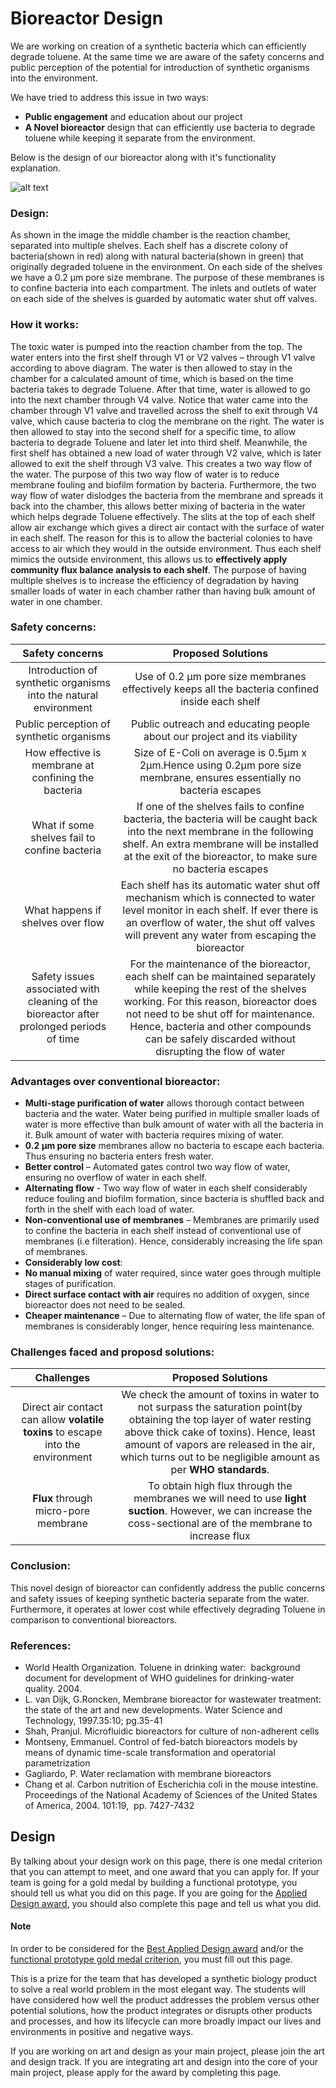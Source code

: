 # Bioreactor Design
We are working on creation of a synthetic bacteria which can efficiently degrade toluene. At the same time we are aware of the safety concerns and public perception of the potential for introduction of synthetic organisms into the environment.

 We have tried to address this issue in two ways:

* __Public engagement__ and education about our project
* __A Novel bioreactor__ design that can efficiently use bacteria to degrade toluene while keeping it separate from the environment.

Below is the design of our bioreactor along with it's functionality explanation.

![alt text](https://github.com/igemuoftATG/wiki2015/blob/master/images/Membrane-bioreactor-2.0.png)



### Design:
As shown in the image the middle chamber is the reaction chamber, separated into multiple shelves.	 Each shelf has a discrete colony of bacteria(shown in red) along with natural bacteria(shown in green) that originally degraded toluene in the environment. On each side of the shelves we have a 0.2 µm pore size membrane. The purpose of these membranes is to confine bacteria into each compartment. The inlets and outlets of water on each side of the shelves is guarded by automatic water shut off valves.

### How it works:
The toxic water is pumped into the reaction chamber from the top. The water enters into the first shelf through V1 or V2 valves – through V1 valve according to above diagram. The water is then allowed to stay in the chamber for a calculated amount of time, which is based on the time bacteria takes to degrade Toluene. After that time, water is allowed to go into the next chamber through V4 valve. Notice that water came into the chamber through V1 valve and travelled across the shelf to exit through V4 valve, which cause bacteria to clog the membrane on the right. The water is then allowed to stay into the second shelf for a specific time, to allow bacteria to degrade Toluene and later let into third shelf. Meanwhile, the first shelf has obtained a new load of water through V2 valve, which is later allowed to exit the shelf through V3 valve. This creates a two way flow of the water. The purpose of this two way flow of water is to reduce membrane fouling and biofilm formation by bacteria. Furthermore, the two way flow of water dislodges the bacteria from the membrane and spreads it back into the chamber, this allows better mixing of bacteria in the water which helps degrade Toluene effectively. The slits at the top of each shelf allow air exchange which gives a direct air contact with the surface of water in each shelf. The reason for this is to allow the bacterial colonies to have access to air which they would in the outside environment. Thus each shelf mimics the outside environment, this allows us to __effectively apply community flux balance analysis to each shelf__.  The purpose of having multiple shelves is to increase the efficiency of degradation by having smaller loads of water in each chamber rather than having bulk amount of water in one chamber.
### Safety concerns:
|                                     Safety concerns                                      |                                                                                                                                            Proposed Solutions                                                                                                                                            |
|:----------------------------------------------------------------------------------------:|:--------------------------------------------------------------------------------------------------------------------------------------------------------------------------------------------------------------------------------------------------------------------------------------------------------:|
|             Introduction of synthetic organisms into the natural environment             |                                                                                                     Use of 0.2 µm pore size membranes effectively keeps all the bacteria confined inside each shelf                                                                                                      |
|                         Public perception of synthetic organisms                         |                                                                                                                 Public outreach and educating people about our project and its viability                                                                                                                 |
|                   How effective is membrane at confining the bacteria                    |                                                                                          Size of E-Coli on average is 0.5µm x 2µm.Hence using 0.2µm pore size membrane, ensures essentially no bacteria escapes                                                                                          |
|                      What if some shelves fail to confine bacteria                       |                                   If one of the shelves fails to confine bacteria, the bacteria will be caught back into the next membrane in the following shelf. An extra membrane will be installed at the exit of the bioreactor, to make sure no bacteria escapes                                   |
|                            What happens if shelves over flow                             |                                      Each shelf has its automatic water shut off mechanism which is connected to water level monitor in each shelf. If ever there is an overflow of water, the shut off valves will prevent any water from escaping the bioreactor                                       |
| Safety issues associated with cleaning of the bioreactor after prolonged periods of time | For the maintenance of the bioreactor, each shelf can be maintained separately while keeping the rest of the shelves working. For this reason, bioreactor does not need to be shut off for maintenance. Hence, bacteria and other compounds can be safely discarded without disrupting the flow of water |

 ### Advantages over conventional bioreactor:
 * 	__Multi-stage purification of water__ allows thorough contact between bacteria and the water. Water being purified in multiple smaller loads of water is more effective than bulk amount of water with all the bacteria in it. Bulk amount of water with bacteria requires mixing of water.
 * 	__0.2 µm pore size__ membranes allow no bacteria to escape each bacteria. Thus ensuring no bacteria enters fresh water.
 * __Better control__ – Automated gates control two way flow of water, ensuring no overflow of water in each shelf.
 *	__Alternating flow__ - Two way flow of water in each shelf considerably reduce fouling and biofilm formation, since bacteria is shuffled back and forth in the shelf with each load of water.
 * 	__Non-conventional use of membranes__ – Membranes are primarily used to confine the bacteria in each shelf instead of conventional use of membranes (i.e filteration). Hence, considerably increasing the life span of membranes.
 *	__Considerably low cost__:
  * __No manual mixing__ of water required, since water goes through multiple stages of purification.
  * __Direct surface contact with air__ requires no addition of oxygen, since bioreactor does not need to be sealed.
  * __Cheaper maintenance__ – Due to alternating flow of water, the life span of membranes is considerably longer, hence requiring less maintenance.

### __Challenges faced and proposd solutions__:
|                                   Challenges                                    |                                                                                                                              Proposed Solutions                                                                                                                              |
|:-------------------------------------------------------------------------------:|:----------------------------------------------------------------------------------------------------------------------------------------------------------------------------------------------------------------------------------------------------------------------------:|
| Direct air contact can allow __volatile toxins__ to escape into the environment | We check the amount of toxins in water to not surpass the saturation point(by obtaining the top layer of water resting above thick cake of toxins). Hence, least amount of vapors are released in the air, which turns out to be negligible amount as per __WHO standards__. |
|                      __Flux__ through micro-pore membrane                       |                                                        To obtain high flux through the membranes we will need to use __light suction__. However, we can increase the coss-sectional are of the membrane to increase flux                                                         |

### Conclusion:
This novel design of bioreactor can confidently address the public concerns and safety issues of keeping synthetic bacteria separate from the water. Furthermore, it operates at lower cost while effectively degrading Toluene in comparison to conventional bioreactors.

### References:
* World Health Organization. Toluene in drinking water:  background document for development of WHO guidelines for drinking-water quality. 2004.
* L. van Dijk, G.Roncken, Membrane bioreactor for wastewater treatment: the state of the art and new developments. Water Science and Technology, 1997.35:10; pg.35-41
* Shah, Pranjul. Microfluidic bioreactors for culture of non-adherent cells
* Montseny, Emmanuel. Control of fed-batch bioreactors models by means of dynamic time-scale transformation and operatorial parametrization
* Gagliardo, P. Water reclamation with membrane bioreactors
* Chang et al. Carbon nutrition of Escherichia coli in the mouse intestine. Proceedings of the National Academy of Sciences of the United States of America, 2004. 101:19,  pp. 7427-7432













## Design

By talking about your design work on this page, there is one medal criterion
that you can attempt to meet, and one award that you can apply for. If your team
is going for a gold medal by building a functional prototype, you should tell us
what you did on this page. If you are going for the [Applied Design
award](http://2015.igem.org/Judging/Awards#SpecialPrizes), you should also
complete this page and tell us what you did.

#### Note

In order to be considered for the [Best Applied Design
award](http://2015.igem.org/Judging/Awards#SpecialPrizes) and/or the [functional
prototype gold medal criterion](http://2015.igem.org/Judging/Awards#Medals), you
must fill out this page.

This is a prize for the team that has developed a synthetic biology product to
solve a real world problem in the most elegant way. The students will have
considered how well the product addresses the problem versus other potential
solutions, how the product integrates or disrupts other products and processes,
and how its lifecycle can more broadly impact our lives and environments in
positive and negative ways.

If you are working on art and design as your main project, please join the art
and design track. If you are integrating art and design into the core of your
main project, please apply for the award by completing this page.

